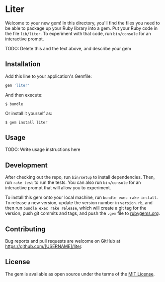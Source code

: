# Liter

Welcome to your new gem! In this directory, you'll find the files you need to be able to package up your Ruby library into a gem. Put your Ruby code in the file `lib/liter`. To experiment with that code, run `bin/console` for an interactive prompt.

TODO: Delete this and the text above, and describe your gem

## Installation

Add this line to your application's Gemfile:

```ruby
gem 'liter'
```

And then execute:

    $ bundle

Or install it yourself as:

    $ gem install liter

## Usage

TODO: Write usage instructions here

## Development

After checking out the repo, run `bin/setup` to install dependencies. Then, run `rake test` to run the tests. You can also run `bin/console` for an interactive prompt that will allow you to experiment.

To install this gem onto your local machine, run `bundle exec rake install`. To release a new version, update the version number in `version.rb`, and then run `bundle exec rake release`, which will create a git tag for the version, push git commits and tags, and push the `.gem` file to [rubygems.org](https://rubygems.org).

## Contributing

Bug reports and pull requests are welcome on GitHub at https://github.com/[USERNAME]/liter.


## License

The gem is available as open source under the terms of the [MIT License](http://opensource.org/licenses/MIT).

